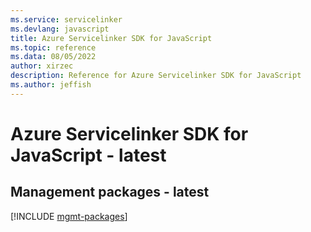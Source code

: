 ```yaml
---
ms.service: servicelinker
ms.devlang: javascript
title: Azure Servicelinker SDK for JavaScript
ms.topic: reference
ms.data: 08/05/2022
author: xirzec
description: Reference for Azure Servicelinker SDK for JavaScript
ms.author: jeffish
---
```

# Azure Servicelinker SDK for JavaScript - latest

## Management packages - latest
[!INCLUDE [mgmt-packages](servicelinker-mgmt-index.md)]